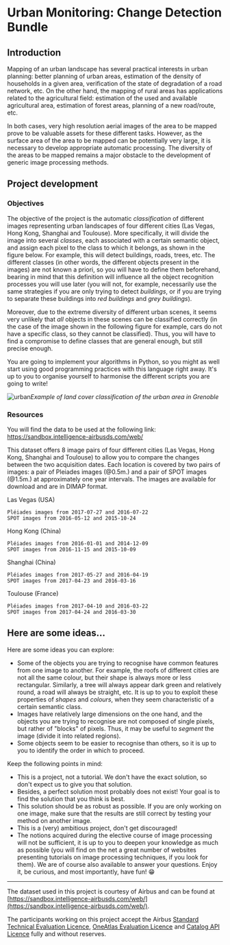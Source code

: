 # Urban Monitoring: Change Detection Bundle

## Introduction

Mapping of an urban landscape has several practical interests in urban planning: better planning of urban areas, estimation of the density of households in a given area, verification of the state of degradation of a road network, etc. On the other hand, the mapping of rural areas has applications related to the agricultural field: estimation of the used and available agricultural area, estimation of forest areas, planning of a new road/route, etc.

In both cases, very high resolution aerial images of the area to be mapped prove to be valuable assets for these different tasks. However, as the surface area of the area to be mapped can be potentially very large, it is necessary to develop appropriate automatic processing. The diversity of the areas to be mapped remains a major obstacle to the development of generic image processing methods.

## Project development

### Objectives

The objective of the project is the automatic *classification* of different images representing urban landscapes of four different cities (Las Vegas, Hong Kong, Shanghai and Toulouse). More specifically, it will divide the image into several *classes*, each associated with a certain semantic object, and assign each pixel to the class to which it belongs, as shown in the figure below. For example, this will detect buildings, roads, trees, etc. The different classes (in other words, the different objects present in the images) are not known a priori, so you will have to define them beforehand, bearing in mind that this definition will influence all the object recognition processes you will use later (you will not, for example, necessarily use the same strategies if you are only trying to detect *buildings*, or if you are trying to separate these buildings into *red buildings* and *grey buildings*).

Moreover, due to the extreme diversity of different urban scenes, it seems very unlikely that *all* objects in these scenes can be classified correctly (in the case of the image shown in the following figure for example, cars do not have a specific class, so they cannot be classified). Thus, you will have to find a compromise to define classes that are general enough, but still precise enough.

You are going to implement your algorithms in Python, so you might as well start using good programming practices with this language right away. It's up to you to organise yourself to harmonise the different scripts you are going to write!

![urban](../docs/figs/Grenoble_classif.png)*Example of land cover
classification of the urban area in Grenoble*

### Resources

You will find the data to be used at the following link: <https://sandbox.intelligence-airbusds.com/web/>

This dataset offers 8 image pairs of four different cities (Las Vegas, Hong Kong, Shanghai and Toulouse) to allow you to compare the changes between the two acquisition dates. Each location is covered by two pairs of images: a pair of Pleiades images (@0.5m.) and a pair of SPOT images (@1.5m.) at approximately one year intervals. The images are available for download and are in DIMAP format.

Las Vegas (USA)

    Pléiades images from 2017-07-27 and 2016-07-22
    SPOT images from 2016-05-12 and 2015-10-24

Hong Kong (China)

    Pléiades images from 2016-01-01 and 2014-12-09
    SPOT images from 2016-11-15 and 2015-10-09

Shanghai (China)

    Pléiades images from 2017-05-27 and 2016-04-19
    SPOT images from 2017-04-23 and 2016-03-16

Toulouse (France)

    Pléiades images from 2017-04-10 and 2016-03-22
    SPOT images from 2017-04-24 and 2016-03-30


## Here are some ideas...

Here are some ideas you can explore:
- Some of the objects you are trying to recognise have common features from one image to another. For example, the roofs of different cities are not all the same colour, but their shape is always more or less rectangular. Similarly, a tree will always appear dark green and relatively round, a road will always be straight, etc. It is up to you to exploit these properties of *shapes* and *colours*, when they seem characteristic of a certain semantic class.
- Images have relatively large dimensions on the one hand, and the objects you are trying to recognise are not composed of single pixels, but rather of "blocks" of pixels. Thus, it may be useful to *segment* the image (divide it into related regions).
- Some objects seem to be easier to recognise than others, so it is up to you to identify the order in which to proceed.

Keep the following points in mind:
- This is a project, not a tutorial. We don't have the exact solution, so don't expect us to give you that solution.
- Besides, a perfect solution most probably does not exist! Your goal is to find the solution that you think is best.
- This solution should be as robust as possible. If you are only working on one image, make sure that the results are still correct by testing your method on another image.
- This is a (very) ambitious project, don't get discouraged!
- The notions acquired during the elective course of image processing will not be sufficient, it is up to you to deepen your knowledge as much as possible (you will find on the net a great number of websites presenting tutorials on image processing techniques, if you look for them). We are of course also available to answer your questions. Enjoy it, be curious, and most importantly, have fun! 😁


---
The dataset used in this project is courtesy of Airbus and can be found
at [https://sandbox.intelligence-airbusds.com/web/](https://sandbox.intelligence-airbusds.com/web/).

The participants working on this project accept the Airbus
[Standard Technical Evaluation
Licence](https://sandbox.intelligence-airbusds.com/web/assets/files/Technical-Evaluation-Licence-December2014.pdf),
[OneAtlas Evaluation Licence](https://sandbox.intelligence-airbusds.com/web/assets/files/Technical-Evaluation-Licence-OneAtlas-20160929.pdf)
and [Catalog API Licence](https://sandbox.intelligence-airbusds.com/web/assets/files/Terms_and_Conditions_for_Airbus_DS_Catalog_API_Service_2015.pdf)
fully and without reserves.
